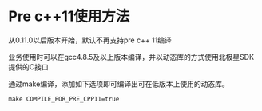# Pre c++11使用方法

从0.11.0以后版本开始，默认不再支持pre c++ 11编译

业务使用时可以在gcc4.8.5及以上版本编译，并以动态库的方式使用北极星SDK提供的C接口

通过make编译，添加如下选项即可编译出可在低版本上使用的动态库。

```make COMPILE_FOR_PRE_CPP11=true```